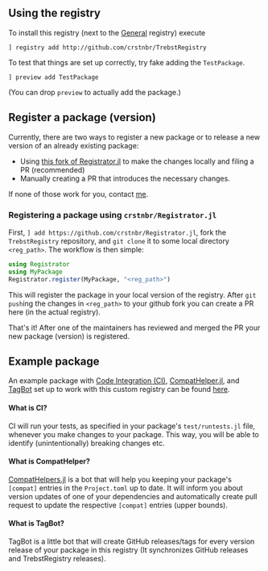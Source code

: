## Using the registry
To install this registry (next to the [General](https://github.com/JuliaRegistries/General) registry) execute
```
] registry add http://github.com/crstnbr/TrebstRegistry
```

To test that things are set up correctly, try fake adding the `TestPackage`.
```
] preview add TestPackage
```
(You can drop `preview` to actually add the package.)

## Register a package (version)
Currently, there are two ways to register a new package or to release a new version of an already existing package:

* Using [this fork of Registrator.jl](http://github.com/crstnbr/Registrator.jl) to make the changes locally and filing a PR (recommended)
* Manually creating a PR that introduces the necessary changes.

If none of those work for you, contact [me](http://github.com/crstnbr).

### Registering a package using `crstnbr/Registrator.jl`

First, `] add https://github.com/crstnbr/Registrator.jl`, fork the `TrebstRegistry` repository, and `git clone` it to some local directory `<reg_path>`. The workflow is then simple:

```julia
using Registrator
using MyPackage
Registrator.register(MyPackage, "<reg_path>")
```

This will register the package in your local version of the registry. After `git push`ing the changes in `<reg_path>` to your github fork you can create a PR here (in the actual registry).

That's it! After one of the maintainers has reviewed and merged the PR your new package (version) is registered.

## Example package

An example package with [Code Integration (CI)](https://github.com/crstnbr/TestPackage2.jl/tree/master/.github/workflows/CI.yaml), [CompatHelper.jl](https://github.com/crstnbr/TestPackage2.jl/tree/master/.github/workflows/CompatHelper.yml), and [TagBot](https://github.com/crstnbr/TestPackage2.jl/tree/master/.github/workflows/TagBot.yml) set up to work with this custom registry can be found [here](http://github.com/crstnbr/TestPackage2.jl).

#### What is CI?

CI will run your tests, as specified in your package's `test/runtests.jl` file, whenever you make changes to your package. This way, you will be able to identify (unintentionally) breaking changes etc.

#### What is CompatHelper?

[CompatHelpers.jl](https://github.com/bcbi/CompatHelper.jl) is a bot that will help you keeping your package's `[compat]` entries in the `Project.toml` up to date. It will inform you about version updates of one of your dependencies and automatically create pull request to update the respective `[compat]` entries (upper bounds).

#### What is TagBot?

TagBot is a little bot that will create GitHub releases/tags for every version release of your package in this registry (It synchronizes GitHub releases and TrebstRegistry releases).
